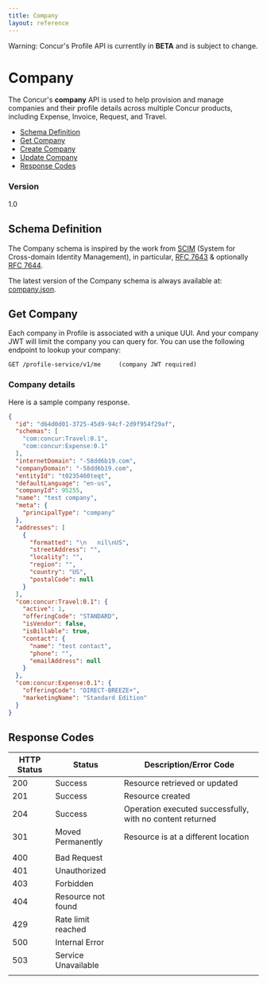 ```yaml
---
title: Company
layout: reference
---
```


Warning: Concur's Profile API is currentlly in **BETA** and is subject to change.


# Company
The Concur's **company** API is used to help provision and manage companies and their profile details across multiple Concur products, including Expense, Invoice, Request, and Travel.

* [Schema Definition](#scim)
* [Get Company](#get)
* [Create Company](#)
* [Update Company](#)
* [Response Codes](#response)

### Version
1.0

## <a name="scim"></a>Schema Definition

The Company schema is inspired by the work from [SCIM](https://tools.ietf.org/wg/scim/) (System for Cross-domain Identity Management), in particular, [RFC 7643](https://tools.ietf.org/html/rfc7643) & optionally [RFC 7644](https://tools.ietf.org/html/rfc7644).

The latest version of the Company schema is always available at: [company.json](company.json).

## <a name="get"></a>Get Company

Each company in Profile is associated with a unique UUI. And your company JWT will limit the company you can query for. You can use the following endpoint to lookup your company:

    GET /profile-service/v1/me     (company JWT required)

### Company details 

Here is a sample company response.

````json
{
  "id": "d64d0d01-3725-45d9-94cf-2d9f954f29af",
  "schemas": [
    "com:concur:Travel:0.1",
    "com:concur:Expense:0.1"
  ],
  "internetDomain": "-58dd6b19.com",  
  "companyDomain": "-58dd6b19.com",
  "entityId": "t0235460teqt",
  "defaultLanguage": "en-us",
  "companyId": 95255,
  "name": "test company",
  "meta": {
    "principalType": "company"
  },
  "addresses": [
    {
      "formatted": "\n   nil\nUS",
      "streetAddress": "",
      "locality": "",
      "region": "",
      "country": "US",
      "postalCode": null
    }
  ],
  "com:concur:Travel:0.1": {
    "active": 1,
    "offeringCode": "STANDARD",
    "isVendor": false,
    "isBillable": true,
    "contact": {
      "name": "test contact",
      "phone": "",
      "emailAddress": null
    }
  },
  "com:concur:Expense:0.1": {
    "offeringCode": "DIRECT-BREEZE+",
    "marketingName": "Standard Edition"
  }
}
````

## <a name="response"></a>Response Codes

|**HTTP Status**|**Status**|**Description/Error Code**|
|---------------|----------|---------------|
|200| Success | Resource retrieved or updated|
|201| Success | Resource created|
|204| Success | Operation executed successfully, with no content returned|
|301| Moved Permanently|Resource is at a different location|
||||
|400| Bad Request||
|401| Unauthorized||
|403| Forbidden||
|404| Resource not found|
|429| Rate limit reached||
|500| Internal Error||
|503| Service Unavailable||
||||
